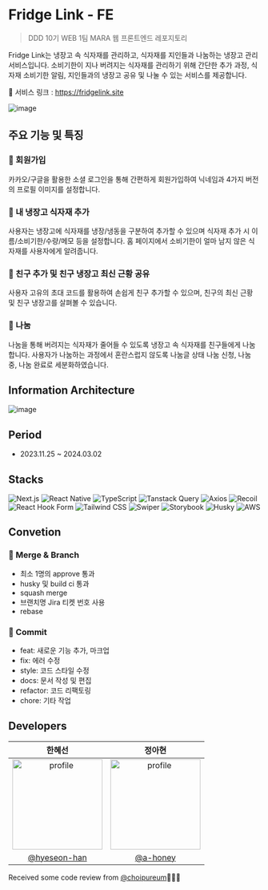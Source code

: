 # Fridge Link - FE
> DDD 10기 WEB 1팀 MARA 웹 프론트엔드 레포지토리

Fridge Link는 냉장고 속 식자재를 관리하고, 식자재를 지인들과 나눔하는 냉장고 관리 서비스입니다. 소비기한이 지나 버려지는 식자재를 관리하기 위해 간단한 추가 과정, 식자재 소비기한 알림, 지인들과의 냉장고 공유 및 나눌 수 있는 서비스를 제공합니다. 

🔗 서비스 링크 : https://fridgelink.site

![image](https://github.com/DDD-Community/fridge-link-web/assets/75254185/3bf331be-ccb4-4a98-8202-b72910c56d44)


## 주요 기능 및 특징
### 🩷 회원가입
카카오/구글을 활용한 소셜 로그인을 통해 간편하게 회원가입하여 닉네임과 4가지 버전의 프로필 이미지를 설정합니다.

### 💚 내 냉장고 식자재 추가
사용자는 냉장고에 식자재를 냉장/냉동을 구분하여 추가할 수 있으며 식자재 추가 시 이름/소비기한/수량/메모 등을 설정합니다.
홈 페이지에서 소비기한이 얼마 남지 않은 식자재를 사용자에게 알려줍니다.

### 💛 친구 추가 및 친구 냉장고 최신 근황 공유
사용자 고유의 초대 코드를 활용하여 손쉽게 친구 추가할 수 있으며, 친구의 최신 근황 및 친구 냉장고를 살펴볼 수 있습니다.

### 💜 나눔
나눔을 통해 버려지는 식자재가 줄어들 수 있도록 냉장고 속 식자재를 친구들에게 나눔합니다.
사용자가 나눔하는 과정에서 혼란스럽지 않도록 나눔글 상태 나눔 신청, 나눔 중, 나눔 완료로 세분화하였습니다.

## Information Architecture
![image](https://github.com/DDD-Community/fridge-link-web/assets/75254185/e543be57-25fe-4d86-9548-a9fc77acd79a)

## Period
- 2023.11.25 ~ 2024.03.02

## Stacks
![Next.js](https://img.shields.io/badge/-Next.js-000000?style=for-the-badge&logo=next.js&logoColor=ffffff)
![React Native](https://img.shields.io/badge/React%20Native-61DAFB?style=for-the-badge&logo=react&logoColor=ffffff)
![TypeScript](https://img.shields.io/badge/-TypeScript-3178C6?style=for-the-badge&logo=typescript&logoColor=ffffff)
![Tanstack Query](https://img.shields.io/badge/tanstack--query-2D3748?style=for-the-badge)
![Axios](https://img.shields.io/badge/Axios-007ACC?style=for-the-badge&logo=axios&logoColor=ffffff)
![Recoil](https://img.shields.io/badge/Recoil-764ABC?style=for-the-badge)
![React Hook Form](https://img.shields.io/badge/React%20Hook%20Form-0D67F2?style=for-the-badge&logo=react&logoColor=ffffff)
![Tailwind CSS](https://img.shields.io/badge/Tailwind%20CSS-38B2AC?style=for-the-badge&logo=tailwind-css&logoColor=ffffff)
![Swiper](https://img.shields.io/badge/Swiper-6332F6?style=for-the-badge&logo=swiper&logoColor=ffffff)
![Storybook](https://img.shields.io/badge/Storybook-FF4785?style=for-the-badge&logo=storybook&logoColor=ffffff)
![Husky](https://img.shields.io/badge/Husky-4E8EE9?style=for-the-badge&logo=husky&logoColor=ffffff)
![AWS](https://img.shields.io/badge/AWS-232F3E?style=for-the-badge&logo=amazon-aws&logoColor=ffffff)

## Convetion
### 🌸 Merge & Branch
- 최소 1명의 approve 통과
- husky 및 build ci 통과
- squash merge
- 브랜치명 Jira 티켓 번호 사용
- rebase
### 🌈 Commit
- feat: 새로운 기능 추가, 마크업
- fix: 에러 수정
- style: 코드 스타일 수정
- docs: 문서 작성 및 편집
- refactor: 코드 리팩토링
- chore:  기타 작업

## Developers
| 한혜선 | 정아현 |
| :----: | :----: |
| <img src="https://avatars.githubusercontent.com/hyeseon-han" alt="profile" width="180" height="180"> | <img src="https://avatars.githubusercontent.com/a-honey" alt="profile" width="180" height="180"> |
| [@hyeseon-han](https://github.com/hyeseon-han) | [@a-honey](https://github.com/a-honey) |

Received some code review from [@choipureum](https://github.com/choipureum)👩‍💻🚀
